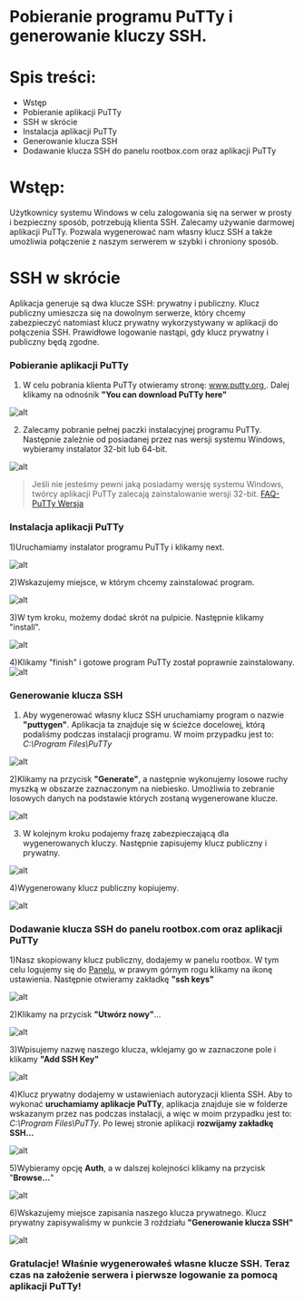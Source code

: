 # Pobieranie programu PuTTy i generowanie kluczy SSH.

# Spis treści:

- Wstęp
- Pobieranie aplikacji PuTTy
- SSH w skrócie
- Instalacja aplikacji PuTTy
- Generowanie klucza SSH
- Dodawanie klucza SSH do panelu rootbox.com oraz aplikacji PuTTy

# Wstęp:
Użytkownicy systemu Windows w celu zalogowania się na serwer w prosty i bezpieczny sposób, potrzebują klienta SSH. Zalecamy używanie darmowej aplikacji PuTTy. Pozwala wygenerować nam własny klucz SSH a także umożliwia połączenie z naszym serwerem w szybki i chroniony sposób. 

# SSH w skrócie
Aplikacja generuje są dwa klucze SSH: prywatny i publiczny. Klucz publiczny umieszcza się na dowolnym serwerze, który chcemy zabezpieczyć natomiast klucz prywatny wykorzystywany w aplikacji do połączenia SSH. Prawidłowe logowanie nastąpi, gdy klucz prywatny i publiczny będą zgodne.

### Pobieranie aplikacji PuTTy

1) W celu pobrania klienta PuTTy otwieramy stronę: [www.putty.org ](http://www.putty.org/). Dalej klikamy na odnośnik **"You can download PuTTy here"**
 
 ![alt](https://github.com/icin1234/PuTTy/blob/master/putty3.PNG?raw=true)

2) Zalecamy pobranie pełnej paczki instalacyjnej programu PuTTy. 
Następnie zależnie od posiadanej przez nas wersji systemu Windows, wybieramy instalator 32-bit lub 64-bit.

![alt](https://github.com/icin1234/PuTTy/blob/master/putyy4.PNG?raw=true)

> Jeśli nie jesteśmy pewni jaką posiadamy wersję systemu Windows, twórcy aplikacji PuTTy zalecają zainstalowanie wersji 32-bit. [FAQ-PuTTy Wersja](https://www.chiark.greenend.org.uk/~sgtatham/putty/faq.html#faq-32bit-64bit)

### Instalacja aplikacji PuTTy
1)Uruchamiamy instalator programu PuTTy i klikamy next.

![alt](https://github.com/icin1234/PuTTy/blob/master/next1.PNG?raw=true)

2)Wskazujemy miejsce, w którym chcemy zainstalować program.

![alt](https://github.com/icin1234/PuTTy/blob/master/sciezka.PNG?raw=true)

3)W tym kroku, możemy dodać skrót na pulpicie. Następnie klikamy "install".

![alt](https://github.com/icin1234/PuTTy/blob/master/install.PNG?raw=true)

4)Klikamy "finish" i gotowe program PuTTy został poprawnie zainstalowany.
![alt](https://github.com/icin1234/PuTTy/blob/master/finish.PNG?raw=true)


### Generowanie klucza SSH

1) Aby wygenerować własny klucz SSH uruchamiamy program o nazwie **"puttygen"**. Aplikacja ta znajduje się w ścieżce docelowej, którą podaliśmy podczas instalacji programu. W moim przypadku jest to: *C:\Program Files\PuTTy*

![alt](https://github.com/icin1234/PuTTy/blob/master/puttygen.PNG?raw=true)

2)Klikamy na przycisk **"Generate"**, a następnie wykonujemy losowe ruchy myszką w obszarze zaznaczonym na niebiesko. Umożliwia to  zebranie losowych danych na podstawie których zostaną wygenerowane klucze.

![alt](https://github.com/icin1234/PuTTy/blob/master/gen.PNG?raw=true)

3) W kolejnym kroku podajemy frazę zabezpieczającą dla wygenerowanych kluczy. Następnie zapisujemy klucz publiczny i prywatny.

![alt](https://github.com/icin1234/PuTTy/blob/master/key.PNG?raw=true)

4)Wygenerowany klucz publiczny kopiujemy.

![alt](https://github.com/icin1234/PuTTy/blob/master/key2.PNG?raw=true)

### Dodawanie klucza SSH do panelu rootbox.com oraz aplikacji PuTTy

1)Nasz skopiowany klucz publiczny, dodajemy w panelu rootbox. 
W tym celu logujemy się do [Panelu](https://panel.rootbox.com/login), w prawym górnym rogu klikamy na ikonę ustawienia. Następnie otwieramy zakładkę **"ssh keys"**

![alt](https://github.com/icin1234/PuTTy/blob/master/sshdod.PNG?raw=true)

2)Klikamy na przycisk **"Utwórz nowy"**...

![alt](https://github.com/icin1234/PuTTy/blob/master/addkey21.PNG?raw=true)

3)Wpisujemy nazwę naszego klucza, wklejamy go w zaznaczone pole i klikamy **"Add SSH Key"**

![alt](https://github.com/icin1234/PuTTy/blob/master/addkey3.PNG?raw=true)

4)Klucz prywatny dodajemy w ustawieniach autoryzacji klienta SSH. Aby to  wykonać **uruchamiamy aplikacje PuTTy**, aplikacja znajduje sie w folderze wskazanym przez nas podczas instalacji, a więc w moim przypadku jest to: *C:\Program Files\PuTTy*.
Po lewej stronie aplikacji **rozwijamy zakładkę SSH...**

![alt](https://github.com/icin1234/PuTTy/blob/master/putty1.PNG?raw=true)

5)Wybieramy opcję **Auth**, a w dalszej kolejności klikamy na przycisk "**Browse...**"

![alt](https://github.com/icin1234/PuTTy/blob/master/putty2_1.PNG?raw=true)

6)Wskazujemy miejsce zapisania naszego klucza prywatnego. Klucz prywatny zapisywaliśmy w punkcie 3 roździału **"Generowanie klucza SSH"**

![alt](https://github.com/icin1234/PuTTy/blob/master/sshmiejsce.PNG?raw=true)

### Gratulacje! Właśnie wygenerowałeś własne klucze SSH. Teraz czas na założenie serwera i pierwsze logowanie za pomocą aplikacji PuTTy!

